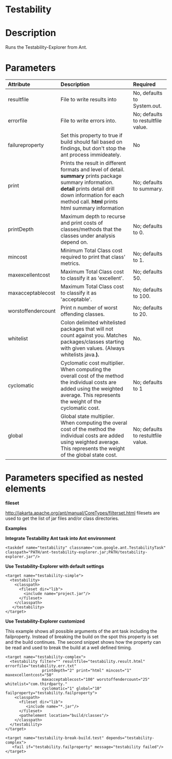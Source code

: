 # Testability #

# Description #
Runs the Testability-Explorer from Ant.

# Parameters #

|**Attribute**|**Description**|**Required**|
|:------------|:--------------|:-----------|
|resultfile   |File to write results into|No, defaults to System.out.|
|errorfile    |File to write errors into.|No; defaults to restultfile value.|
|failureproperty|Set this property to true if build should fail based on findings, but don't stop the ant process immideately.|No          |
|print        |Prints the result in different formats and level of detail. **summary** prints package summary information. **detail** prints detail drill down information for each method call. **html** prints html summary information|No; defaults to summary.|
|printDepth   |Maximum depth to recurse and print costs of classes/methods that the classes under analysis depend on.|No; defaults to 0.|
|mincost      |Minimum Total Class cost required to print that class' metrics.|No; defaults to 1.|
|maxexcellentcost|Maximum Total Class cost to classify it as 'excellent'.|No; defaults 50.|
|maxacceptablecost|Maximum Total Class cost to classify it as 'acceptable'.|No; defaults to 100.|
|worstoffendercount|Print n number of worst offending classes.|No; defaults to 20.|
|whitelist    |Colon delimited whitelisted packages that will not count against you. Matches packages/classes starting with given values. (Always whitelists java.**).**|No.         |
|cyclomatic   |Cyclomatic cost multiplier. When computing the overall cost of the method the individual costs are added using the weighted average. This represents the weight of the cyclomatic cost.|No; defaults to 1|
|global       |Global state multiplier. When computing the overal cost of the method the individual costs are added using weighted average. This represents the weight of the global state cost.|No; defaults to restultfile value.|


# Parameters specified as nested elements #

**fileset**

http://jakarta.apache.org/ant/manual/CoreTypes/filterset.html filesets are used to get the list of jar files and/or class directories.

**Examples**

**Integrate Testability Ant task into Ant environment**

```
<taskdef name="testability" classname="com.google.ant.TestabilityTask"  classpath="PATH/ant-testability-explorer.jar;PATH/testability-explorer.jar"/>

```

**Use Testability-Explorer with default settings**

```
<target name="testability-simple">
  <testability>
    <classpath>
      <fileset dir="lib">
        <include name="project.jar"/>
      </fileset>
    </classpath>
   </testability>
</target>
```

**Use Testability-Explorer customized**

This example shows all possible arguments of the ant task including the failproperty. Instead of breaking the build on the spot this property is set and the build continues. The second snippet shows how the property can be read and used to break the build at a well defined timing.

```
<target name="testability-complex">
  <testability filter="" resultfile="testability.result.html" errorfile="testability.err.txt"
                printdepth="2" print="html" mincost="1" maxexcellentcost="50"
                maxacceptablecost="100" worstoffendercount="25" whitelist="com.thirdparty."
                cyclomatic="1" global="10" failproperty="testability.failproperty">
    <classpath>
      <fileset dir="lib">
         <include name="*.jar"/>
      </fileset>
      <pathelement location="build/classes"/>
    </classpath>
  </testability>
</target>
```
```
<target name="testability-break-build.test" depends="testability-complex">
   <fail if="testability.failproperty" message="testability failed"/>
</target>
```